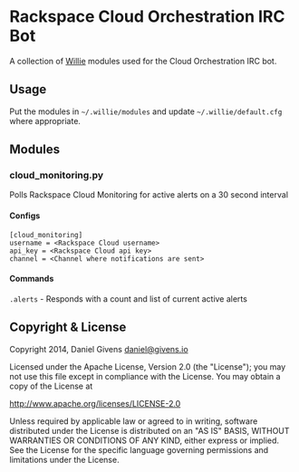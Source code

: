# Rackspace Cloud Orchestration IRC Bot

A collection of [Willie](http://willie.dftba.net/) modules used for the Cloud
Orchestration IRC bot.

## Usage

Put the modules in `~/.willie/modules` and update `~/.willie/default.cfg` where
appropriate.

## Modules

### cloud_monitoring.py

Polls Rackspace Cloud Monitoring for active alerts on a 30 second interval

#### Configs

```
[cloud_monitoring]
username = <Rackspace Cloud username>
api_key = <Rackspace Cloud api key>
channel = <Channel where notifications are sent>
```

#### Commands

`.alerts` - Responds with a count and list of current active alerts

## Copyright & License

Copyright 2014, Daniel Givens <daniel@givens.io>

Licensed under the Apache License, Version 2.0 (the "License");
you may not use this file except in compliance with the License.
You may obtain a copy of the License at

   http://www.apache.org/licenses/LICENSE-2.0

Unless required by applicable law or agreed to in writing, software
distributed under the License is distributed on an "AS IS" BASIS,
WITHOUT WARRANTIES OR CONDITIONS OF ANY KIND, either express or implied.
See the License for the specific language governing permissions and
limitations under the License.
